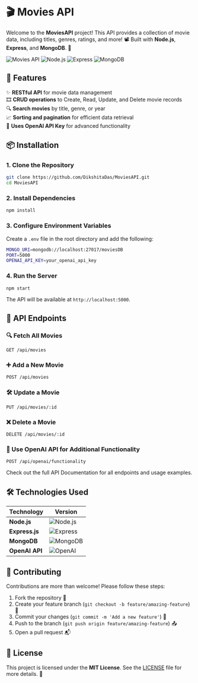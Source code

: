 # 🎬 Movies API

Welcome to the **MoviesAPI** project! This API provides a collection of movie data, including titles, genres, ratings, and more! 📽️ Built with **Node.js**, **Express**, and **MongoDB**. 🍿

![Movies API](https://img.shields.io/badge/MoviesAPI-REST%20API-green.svg)
![Node.js](https://img.shields.io/badge/Node.js-v16.13.0-green.svg)
![Express](https://img.shields.io/badge/Express.js-v4.17.1-yellow.svg)
![MongoDB](https://img.shields.io/badge/MongoDB-v4.4-blue.svg)


## 🚀 Features
✨ **RESTful API** for movie data management  
🎞 **CRUD operations** to Create, Read, Update, and Delete movie records  
🔍 **Search movies** by title, genre, or year  
📈 **Sorting and pagination** for efficient data retrieval  
🔑 **Uses OpenAI API Key** for advanced functionality  

## 📦 Installation

### 1. Clone the Repository
```bash
git clone https://github.com/DikshitaDas/MoviesAPI.git
cd MoviesAPI
```

### 2. Install Dependencies
```bash
npm install
```

### 3. Configure Environment Variables
Create a `.env` file in the root directory and add the following:
```bash
MONGO_URI=mongodb://localhost:27017/moviesDB
PORT=5000
OPENAI_API_KEY=your_openai_api_key
```

### 4. Run the Server
```bash
npm start
```
The API will be available at `http://localhost:5000`.

## 📖 API Endpoints

### 🔍 Fetch All Movies
```http
GET /api/movies
```

### ➕ Add a New Movie
```http
POST /api/movies
```

### 🛠️ Update a Movie
```http
PUT /api/movies/:id
```

### ❌ Delete a Movie
```http
DELETE /api/movies/:id
```

### 🔑 Use OpenAI API for Additional Functionality
```http
POST /api/openai/functionality
```

Check out the full API Documentation for all endpoints and usage examples.

## 🛠 Technologies Used

| Technology | Version |
|------------|------|
| **Node.js** | ![Node.js](https://img.shields.io/badge/Node.js-v16.13.0-green.svg) |
| **Express.js** | ![Express](https://img.shields.io/badge/Express.js-v4.17.1-yellow.svg) |
| **MongoDB** | ![MongoDB](https://img.shields.io/badge/MongoDB-v4.4-blue.svg) |
| **OpenAI API** | ![OpenAI](https://img.shields.io/badge/OpenAI-API-blueviolet.svg) |

## 🤝 Contributing

Contributions are more than welcome! Please follow these steps:

1. Fork the repository 🍴
2. Create your feature branch (`git checkout -b feature/amazing-feature`) 🚧
3. Commit your changes (`git commit -m 'Add a new feature'`) 📝
4. Push to the branch (`git push origin feature/amazing-feature`) 📤
5. Open a pull request 📬

## 📄 License

This project is licensed under the **MIT License**. See the [LICENSE](LICENSE) file for more details. 📃
